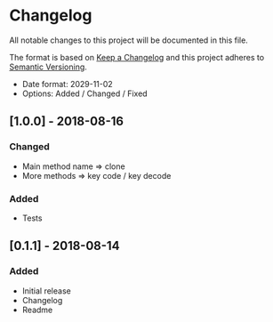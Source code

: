 # Changelog
All notable changes to this project will be documented in this file.

The format is based on [Keep a Changelog](http://keepachangelog.com/en/1.0.0/)
and this project adheres to [Semantic Versioning](http://semver.org/spec/v2.0.0.html).

- Date format: 2029-11-02
- Options: Added / Changed / Fixed

## [1.0.0] - 2018-08-16
### Changed
- Main method name => clone
- More methods => key code / key decode
### Added
- Tests

## [0.1.1] - 2018-08-14
### Added
- Initial release
- Changelog 
- Readme